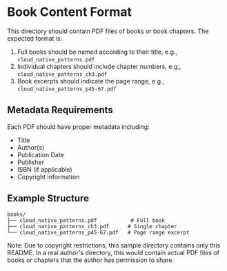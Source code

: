# Book Content Format

This directory should contain PDF files of books or book chapters. The expected format is:

1. Full books should be named according to their title, e.g., `cloud_native_patterns.pdf`
2. Individual chapters should include chapter numbers, e.g., `cloud_native_patterns_ch3.pdf`
3. Book excerpts should indicate the page range, e.g., `cloud_native_patterns_p45-67.pdf`

## Metadata Requirements

Each PDF should have proper metadata including:
- Title
- Author(s)
- Publication Date
- Publisher
- ISBN (if applicable)
- Copyright information

## Example Structure

```
books/
├── cloud_native_patterns.pdf           # Full book
├── cloud_native_patterns_ch3.pdf      # Single chapter
└── cloud_native_patterns_p45-67.pdf   # Page range excerpt
```

Note: Due to copyright restrictions, this sample directory contains only this README. In a real author's directory, this would contain actual PDF files of books or chapters that the author has permission to share. 